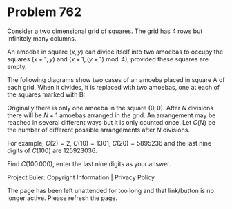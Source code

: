 #   Problem 762

   Consider a two dimensional grid of squares. The grid has 4 rows but
   infinitely many columns.

   An amoeba in square $(x, y)$ can divide itself into two amoebas to occupy
   the squares $(x+1,y)$ and $(x+1,(y+1) \bmod 4)$, provided these squares
   are empty.

   The following diagrams show two cases of an amoeba placed in square A of
   each grid. When it divides, it is replaced with two amoebas, one at each
   of the squares marked with B:

   Originally there is only one amoeba in the square $(0, 0)$. After $N$
   divisions there will be $N+1$ amoebas arranged in the grid. An arrangement
   may be reached in several different ways but it is only counted once. Let
   $C(N)$ be the number of different possible arrangements after $N$
   divisions.

   For example, $C(2) = 2$, $C(10) = 1301$, $C(20)=5895236$ and the last nine
   digits of $C(100)$ are $125923036$.

   Find $C(100\,000)$, enter the last nine digits as your answer.

   Project Euler: Copyright Information | Privacy Policy

   The page has been left unattended for too long and that link/button is no
   longer active. Please refresh the page.
